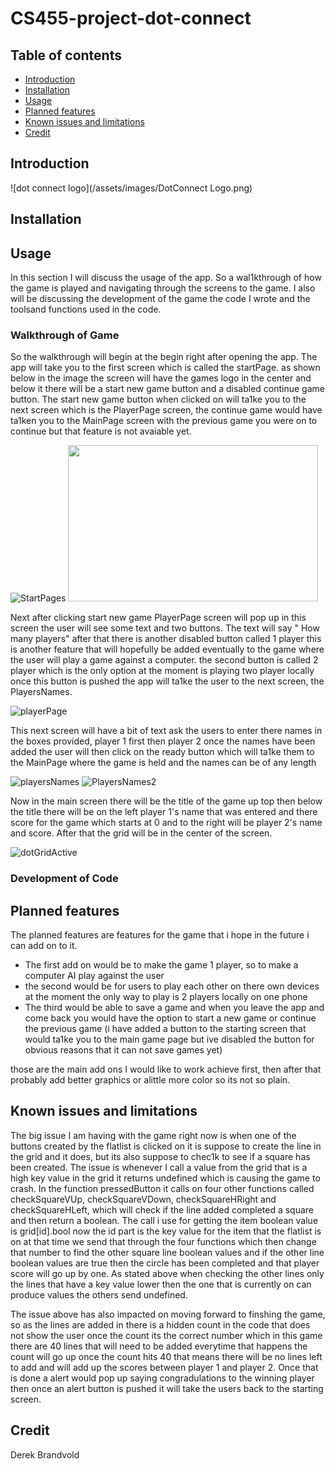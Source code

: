 
CS455-project-dot-connect
=========================


Table of contents
-----------------

* [Introduction](#introduction)
* [Installation](#installation)
* [Usage](#usage)
* [Planned features](#Planned-features)
* [Known issues and limitations](#known-issues-and-limitations)
* [Credit](#Credit)



Introduction
------------
![dot connect logo](/assets/images/DotConnect Logo.png)


Installation
------------

 

Usage
-----
In this section I will discuss the usage of the app. So a wal1kthrough of how the game is played and navigating through the screens to the game. I also will be discussing the development of the game the code I wrote and the toolsand functions used in the code.

### Walkthrough of Game
So the walkthrough will begin at the begin right after opening the app.  The app will take you to the first screen which is called the startPage. as shown below in the image the screen will have the games logo in the center and below it there will be a start new game button and a disabled continue game button.  The start new game button when clicked on will ta1ke you to the next screen which is the PlayerPage screen, the continue game would have ta1ken you to the MainPage screen with the previous game you were on to continue but that feature is not avaiable yet.

![StartPages](/assets/images/startScreen.png)
<img src="/assets/images/startScreen.png" width="400" height="250">

Next after clicking start new game PlayerPage screen will pop up in this screen the user will see some text and two buttons.  The text will say " How many players" after that there is another disabled button called 1 player this is another feature that will hopefully be added eventually to the game where the user will play a game against a computer. the second button is called 2 player which is the only option at the moment is playing two player locally once this button is pushed the app will ta1ke the user to the next screen, the PlayersNames.

![playerPage](/assets/images/playerPage.png)

This next screen will have a bit of text ask the users to enter there names in the boxes provided, player 1 first then player 2 once the names have been added the user will then click on the ready button which will ta1ke them to the MainPage where the game is held and the names can be of any length

![playersNames](/assets/images/playersNames.png)
![PlayersNames2](/assets/images/PlayersNames2.png)

Now in the main screen there will be the title of the game up top then below the title there will be on the left player 1's name that was entered and there score for the game which starts at 0 and to the right will be player 2's name and score. After that the grid will be in the center of the screen.

![dotGridActive](/assets/images/dotGridActive.PNG)




### Development of Code

Planned features
----------------
The planned features are features for the game that i hope in the future i can add on to it.

- The first add on would be to make the game 1 player, so to make a computer AI play against the user
- the second would be for users to play each other on there own devices at the moment the only way to play is 2 players locally on one phone
- The third would be able to save a game and when you leave the app and come back you would have the option to start a new game or continue the previous game (i have added a button to the starting screen that would ta1ke you to the main game page but ive disabled the button for obvious reasons that it can not save games yet)

those are the main add ons I would like to work achieve first, then after that probably add better graphics or alittle more color so its not so plain.
 
Known issues and limitations
----------------------------
The big issue I am having with the game right now is when one of the buttons created by the flatlist is clicked on it is suppose to create the line in the grid and it does, but its also suppose to chec1k to see if a square has been created.  The issue is whenever I call a value from the grid that is a high key value in the grid it returns undefined which is causing the game to crash. In the function pressedButton it calls on four other functions called checkSquareVUp, checkSquareVDown, checkSquareHRight and checkSquareHLeft, which will check if the line added completed a square and then return a boolean. The call i use for getting the item boolean value is grid[id].bool now the id part is the key value for the item that the flatlist is on at that time we send that through the four functions which then change that number to find the other square line boolean values and if the other line boolean values are true then the circle has been completed and that player score will go up by one.  As stated above when checking the other lines only the lines that have a key value lower then the one that is currently on can produce values the others send undefined.

The issue above has also impacted on moving forward to finshing the game, so as the lines are added in there is a hidden count in the code that does not show the user once the count its the correct number which in this game there are 40 lines that will need to be added everytime that happens the count will go up once the count hits 40 that means there will be no lines left to add and will add up the scores between player 1 and player 2. Once that is done a alert would pop up saying congradulations to the winning player then once an alert button is pushed it will take the users back to the starting screen.



Credit
------
Derek Brandvold



